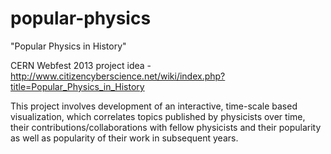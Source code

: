 popular-physics
===============

"Popular Physics in History"

CERN Webfest 2013 project idea - http://www.citizencyberscience.net/wiki/index.php?title=Popular_Physics_in_History

This project involves development of an interactive, time-scale based visualization, which correlates topics published by physicists over time, their contributions/collaborations with fellow physicists and their popularity as well as popularity of their work in subsequent years.